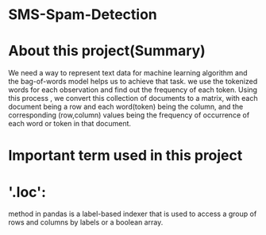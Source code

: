 # SMS-Spam-Detection 
# About this project(Summary)
We need a way to represent text data for machine learning algorithm and the bag-of-words model helps us to achieve that task. 
we use the tokenized words for each observation and find out the frequency of each token.
Using this process  , we  convert this collection of documents to a matrix, with each document being a row and each word(token) being the column,
and the corresponding (row,column) values being the frequency of occurrence of each word or token in that document.

# Important term used in this project

# '.loc':
method in pandas is a label-based indexer that is used to access a group of rows and columns by labels or a boolean array. 
